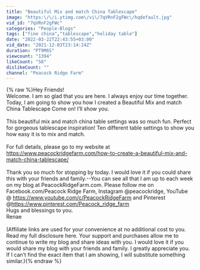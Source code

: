 ```yaml
---
title: "Beautiful Mix and match China Tablescape"
image: "https:\/\/i.ytimg.com\/vi\/7qVRnF2gFWc\/hqdefault.jpg"
vid_id: "7qVRnF2gFWc"
categories: "People-Blogs"
tags: ["fine china","tablescape","holiday table"]
date: "2022-03-22T22:43:55+03:00"
vid_date: "2021-12-03T23:14:24Z"
duration: "PT9M6S"
viewcount: "1394"
likeCount: "58"
dislikeCount: ""
channel: "Peacock Ridge Farm"
---
```

{% raw %}Hey Friends! <br />Welcome. I am so glad that you are here. I always enjoy our time together.  Today, I am going to show you  how I created a Beautiful Mix and match China Tablescape                            Come on!  I’ll show you.<br /><br />This beautiful mix and match china table settings was so much fun. Perfect for gorgeous tablescape inspiration! Ten different table settings to show you how easy it is to mix and match.<br /><br />For full details, please go to my website at <a rel="nofollow" target="blank" href="https://www.peacockridgefarm.com/how-to-create-a-beautiful-mix-and-match-china-tablescape/">https://www.peacockridgefarm.com/how-to-create-a-beautiful-mix-and-match-china-tablescape/</a><br /><br />Thank you so much for stopping by today. I would love it if you could share this with your friends and family.--You can see all that I am up to each week on my blog at PeacockRidgeFarm.com. Please follow me on Facebook.com/Peacock Ridge Farm, Instagram @peacockridge, YouTube @ <a rel="nofollow" target="blank" href="https://www.youtube.com/c/PeacockRidgeFarm">https://www.youtube.com/c/PeacockRidgeFarm</a> and Pinterest @<a rel="nofollow" target="blank" href="https://www.pinterest.com/Peacock_ridge_farm">https://www.pinterest.com/Peacock_ridge_farm</a> <br />Hugs and blessings to you. <br />Renae<br /><br />(Affiliate links are used for your convenience at no additional cost to you. Read my full disclosure here. Your support and purchases allow me to continue to write my blog and share ideas with you. I would love it if you would share my blog with your friends and family. I greatly appreciate you. If I can’t find the exact item that I am showing, I will substitute something similar.){% endraw %}
